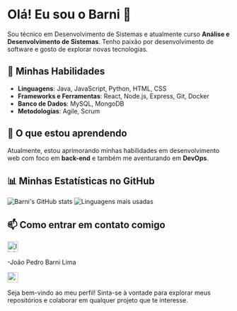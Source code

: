 # Olá! Eu sou o Barni 👋

Sou técnico em Desenvolvimento de Sistemas e atualmente curso **Análise e Desenvolvimento de Sistemas**. Tenho paixão por desenvolvimento de software e gosto de explorar novas tecnologias.

## 🚀 Minhas Habilidades

- **Linguagens**: Java, JavaScript, Python, HTML, CSS
- **Frameworks e Ferramentas**: React, Node.js, Express, Git, Docker
- **Banco de Dados**: MySQL, MongoDB
- **Metodologias**: Agile, Scrum

## 🌱 O que estou aprendendo

Atualmente, estou aprimorando minhas habilidades em desenvolvimento web com foco em **back-end** e também me aventurando em **DevOps**.

## 📊 Minhas Estatísticas no GitHub

![Barni's GitHub stats](https://github-readme-stats.vercel.app/api?username=Barni-i&show_icons=true&theme=radical)
![Linguagens mais usadas](https://github-readme-stats.vercel.app/api/top-langs/?username=Barni-i&layout=compact&theme=radical)

## 📫 Como entrar em contato comigo

<div>    
    <div style="display: flex;flex-direction: column;">
        <a href="https://www.linkedin.com/in/jo%C3%A3o-pedro-barni-lima-251105272/">
            <img width="24" height="24" src="https://img.icons8.com/color/48/linkedin.png" alt="linkedin"/>
        </a>
        <p>-João Pedro Barni Lima</p>
    </div>
    <div>
        <a href="https://www.linkedin.com/in/jo%C3%A3o-pedro-barni-lima-251105272/">
            <img width="24" height="24" src="https://img.icons8.com/color/48/gmail-new.png" alt="gmail-new"/>
        </a>
    </div>
</div>

Seja bem-vindo ao meu perfil! Sinta-se à vontade para explorar meus repositórios e colaborar em qualquer projeto que te interesse.

